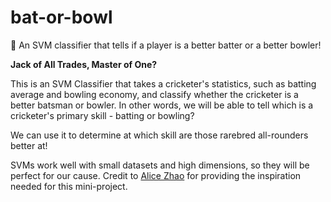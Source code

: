 # bat-or-bowl
🏏 An SVM classifier that tells if a player is a better batter or a better bowler!


**Jack of All Trades, Master of One?**

This is an SVM Classifier that takes a cricketer's statistics, such as batting average and bowling economy, and classify whether the cricketer is a better batsman or bowler. In other words, we will be able to tell which is a cricketer's primary skill - batting or bowling?

We can use it to determine at which skill are those rarebred all-rounders better at!

SVMs work well with small datasets and high dimensions, so they will be perfect for our cause. Credit to [Alice Zhao](https://github.com/adashofdata) for providing the inspiration needed for this mini-project.
